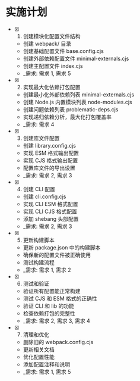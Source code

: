 # 实施计划

- [x] 1. 创建模块化配置文件结构
  - 创建 webpack/ 目录
  - 创建基础配置文件 base.config.cjs
  - 创建外部依赖配置文件 minimal-externals.cjs
  - 创建主配置文件 index.cjs
  - _需求: 需求 1, 需求 5

- [x] 2. 实现最大化依赖打包配置
  - 创建最小化外部依赖列表 minimal-externals.cjs
  - 创建 Node.js 内置模块列表 node-modules.cjs
  - 创建问题依赖列表 problematic-deps.cjs
  - 实现递归依赖分析，最大化打包覆盖率
  - _需求: 需求 4

- [x] 3. 创建库文件配置
  - 创建 library.config.cjs
  - 实现 ESM 格式输出配置
  - 实现 CJS 格式输出配置
  - 配置库文件的导出设置
  - _需求: 需求 2, 需求 3

- [x] 4. 创建 CLI 配置
  - 创建 cli.config.cjs
  - 实现 CLI ESM 格式配置
  - 实现 CLI CJS 格式配置
  - 添加 shebang 头部配置
  - _需求: 需求 2, 需求 3

- [x] 5. 更新构建脚本
  - 更新 package.json 中的构建脚本
  - 确保新的配置文件被正确使用
  - 测试构建流程
  - _需求: 需求 1, 需求 2

- [x] 6. 测试和验证
  - 验证所有配置能正常构建
  - 测试 CJS 和 ESM 格式的正确性
  - 验证 CLI 和 lib 的功能
  - 检查依赖打包的完整性
  - _需求: 需求 2, 需求 3, 需求 4

- [x] 7. 清理和优化
  - 删除旧的 webpack.config.cjs
  - 更新相关文档
  - 优化配置性能
  - 添加配置注释和说明
  - _需求: 需求 1, 需求 5 